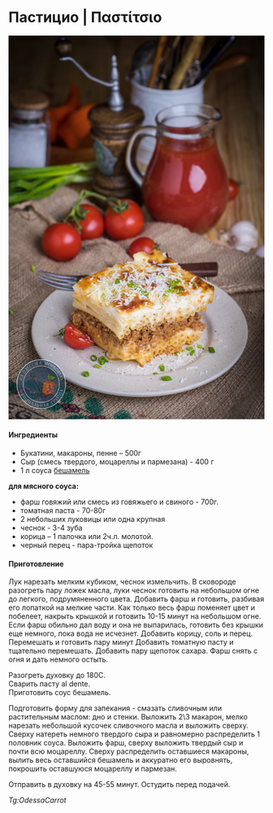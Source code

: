 # Пастицио | Παστίτσιο

![Пастицио](../../pics/39c0f8f86c0175c49d802.jpg)

#### Ингредиенты

* Букатини, макароны, пенне – 500г
* Сыр \(смесь твердого, моцареллы и пармезана\) - 400 г
* 1 л соуса [бешамель](https://mars9n9.github.io/%D0%A1%D0%BE%D1%83%D1%81%D1%8B/besciamella.html)

**для мясного соуса:**

* фарш говяжий или  смесь из говяжьего и свиного - 700г.
* томатная паста - 70-80г
* 2 небольших луковицы или одна крупная
* чеснок - 3-4 зуба
* корица – 1 палочка или 2ч.л. молотой.
* черный перец - пара-тройка щепоток

#### Приготовление

Лук нарезать мелким кубиком, чеснок измельчить. В сковороде разогреть пару ложек масла, луки чеснок готовить на небольшом огне до легкого, подрумяненного цвета. Добавить фарш и готовить, разбивая его лопаткой на мелкие части. Как только весь фарш поменяет цвет и побелеет, накрыть крышкой и готовить 10-15 минут на небольшом огне. Если фарш обильно дал воду и она не выпарилась, готовить без крышки еще немного, пока вода не исчезнет. Добавить корицу, соль и перец. Перемешать и готовить пару минут Добавить томатную пасту и тщательно перемешать. Добавить пару щепоток сахара. Фарш снять с огня и дать немного остыть.

Разогреть духовку до 180С.  
Сварить пасту al dente.  
Приготовить соус бешамель.

Подготовить форму для запекания - смазать сливочным или растительным маслом: дно и стенки. Выложить 2\3 макарон, мелко нарезать небольшой кусочек сливочного масла и выложить сверху. Сверху натереть немного твердого сыра и равномерно распределить 1 половник соуса. Выложить фарш, сверху выложить твердый сыр и почти всю моцареллу. Сверху распределить оставшиеся макароны, вылить весь оставшийся бешамель и аккуратно его выровнять, покрошить оставшуюся моцареллу и пармезан.

Отправить в духовку на 45-55 минут. Остудить перед подачей.

*Tg:OdessaCarrot*
